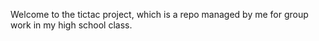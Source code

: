 Welcome to the tictac project, which is a repo managed by me for group work in my high school class.
